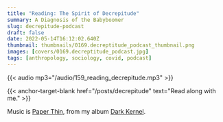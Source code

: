 ```yaml
---
title: "Reading: The Spirit of Decrepitude"
summary: A Diagnosis of the Babyboomer
slug: decrepitude-podcast
draft: false
date: 2022-05-14T16:12:02.640Z
thumbnail: thumbnails/0169.decreptitude_podcast_thumbnail.png
images: [covers/0169.decreptitude_podcast.jpg]
tags: [anthropology, sociology, covid, podcast]
---
```


{{< audio mp3="/audio/159_reading_decrepitude.mp3" >}}

{{< anchor-target-blank href="/posts/decrepitude" text="Read along with me." >}}

Music is [Paper Thin][paper], from my album [Dark Kernel][dk].

[paper]: https://music.youtube.com/watch?v=dpsM793L6uw&list=OLAK5uy_mQxV-YutQbIL4PdPWq3ssUCILpGp0n_Go

[dk]: https://distrokid.com/hyperfollow/bartholomy/dark-kernel
